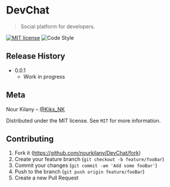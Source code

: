 # DevChat

> Social platform for developers.

[![MIT license](https://img.shields.io/github/license/mashape/apistatus.svg)](http://opensource.org/licenses/MIT)
![Code Style](https://img.shields.io/badge/code--style-eslint-blue.svg)

## Release History

- 0.0.1
  - Work in progress

## Meta

Nour Kilany – [@Kiks_NK](https://twitter.com/Kiks_NK)

Distributed under the MIT license. See `MIT` for more information.

## Contributing

1. Fork it (<https://github.com/nourkilany/DevChat/fork>)
2. Create your feature branch (`git checkout -b feature/fooBar`)
3. Commit your changes (`git commit -am 'Add some fooBar'`)
4. Push to the branch (`git push origin feature/fooBar`)
5. Create a new Pull Request
